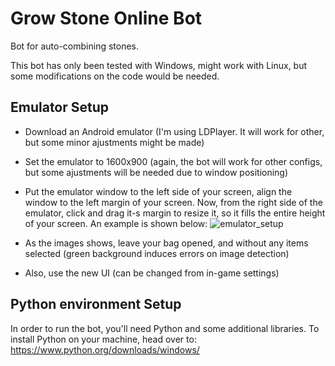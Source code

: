 # Grow Stone Online Bot

Bot for auto-combining stones.

This bot has only been tested with Windows, might work with Linux, but some modifications on the code would be needed.

## Emulator Setup
- Download an Android emulator (I'm using LDPlayer. It will work for other, but some minor ajustments might be made)
- Set the emulator to 1600x900 (again, the bot will work for other configs, but some ajustments will be needed due to window positioning)
- Put the emulator window to the left side of your screen, align the window to the left margin of your screen. Now, from the right side of the emulator, click and drag it-s margin to resize it, so it fills the entire height of your screen. An example is shown below:
![emulator_setup](https://i.imgur.com/Yqs6FHx.png)

- As the images shows, leave your bag opened, and without any items selected (green background induces errors on image detection)
- Also, use the new UI (can be changed from in-game settings)

## Python environment Setup
In order to run the bot, you'll need Python and some additional libraries.
To install Python on your machine, head over to: https://www.python.org/downloads/windows/
